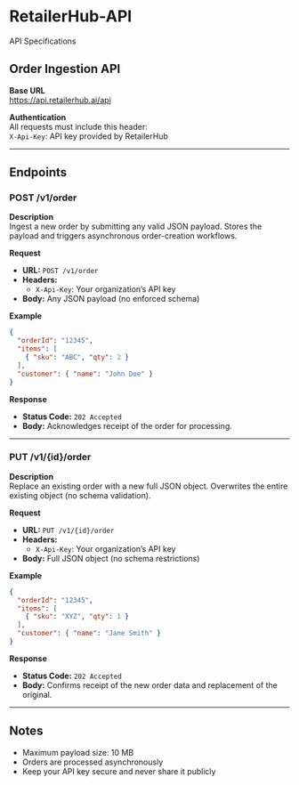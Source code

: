 # RetailerHub-API
API Specifications

## Order Ingestion API

**Base URL**  
https://api.retailerhub.ai/api

**Authentication**  
All requests must include this header:  
`X-Api-Key`: API key provided by RetailerHub

---

## Endpoints

### POST /v1/order

**Description**  
Ingest a new order by submitting any valid JSON payload. Stores the payload and triggers asynchronous order-creation workflows.

**Request**  
- **URL:** `POST /v1/order`  
- **Headers:**  
  - `X-Api-Key`: Your organization’s API key  
- **Body:** Any JSON payload (no enforced schema)

**Example**  
```json
{
  "orderId": "12345",
  "items": [
    { "sku": "ABC", "qty": 2 }
  ],
  "customer": { "name": "John Doe" }
}
```

**Response**  
- **Status Code:** `202 Accepted`  
- **Body:** Acknowledges receipt of the order for processing.

---

### PUT /v1/{id}/order

**Description**  
Replace an existing order with a new full JSON object. Overwrites the entire existing object (no schema validation).

**Request**  
- **URL:** `PUT /v1/{id}/order`  
- **Headers:**  
  - `X-Api-Key`: Your organization’s API key  
- **Body:** Full JSON object (no schema restrictions)

**Example**  
```json
{
  "orderId": "12345",
  "items": [
    { "sku": "XYZ", "qty": 1 }
  ],
  "customer": { "name": "Jane Smith" }
}
```

**Response**  
- **Status Code:** `202 Accepted`  
- **Body:** Confirms receipt of the new order data and replacement of the original.

---

## Notes
- Maximum payload size: 10 MB  
- Orders are processed asynchronously  
- Keep your API key secure and never share it publicly

